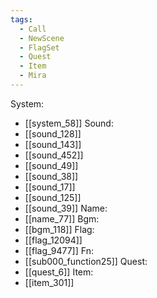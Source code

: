 ```yaml
---
tags:
  - Call
  - NewScene
  - FlagSet
  - Quest
  - Item
  - Mira
---
```

System:
- [[system_58]]
Sound:
- [[sound_128]]
- [[sound_143]]
- [[sound_452]]
- [[sound_49]]
- [[sound_38]]
- [[sound_17]]
- [[sound_125]]
- [[sound_39]]
Name:
- [[name_77]]
Bgm:
- [[bgm_118]]
Flag:
- [[flag_12094]]
- [[flag_9477]]
Fn:
- [[sub000_function25]]
Quest:
- [[quest_6]]
Item:
- [[item_301]]
